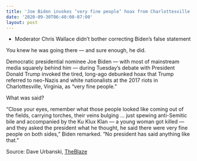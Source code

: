 ```yaml
---
title: 'Joe Biden invokes ‘very fine people’ hoax from Charlottesville riots in debate with President Trump'
date: '2020-09-30T06:40:00-07:00'
layout: post
---
```


- Moderator Chris Wallace didn’t bother correcting Biden’s false statement

You knew he was going there — and sure enough, he did.

Democratic presidential nominee Joe Biden — with most of mainstream media squarely behind him — during Tuesday’s debate with President Donald Trump invoked the tired, long-ago debunked hoax that Trump referred to neo-Nazis and white nationalists at the 2017 riots in Charlottesville, Virginia, as “very fine people.”

What was said?

“Close your eyes, remember what those people looked like coming out of the fields, carrying torches, their veins bulging … just spewing anti-Semitic bile and accompanied by the Ku Klux Klan — a young woman got killed — and they asked the president what he thought, he said there were very fine people on both sides,” Biden remarked. “No president has said anything like that.”

Source: Dave Urbanski, [TheBlaze](https://www.theblaze.com/news/joe-biden-very-fine-people-hoax)